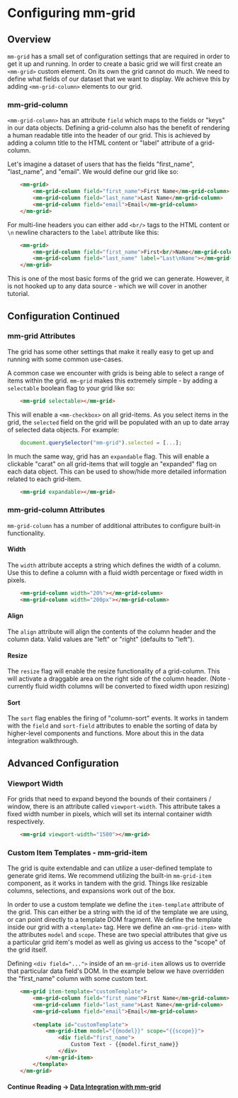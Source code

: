 # Configuring mm-grid

## Overview
`mm-grid` has a small set of configuration settings that are required in order to get it up and running. In order to create a basic grid we will first create an `<mm-grid>` custom element. On its own the grid cannot do much. We need to define what fields of our dataset that we want to display. We achieve this by adding `<mm-grid-column>` elements to our grid.

### mm-grid-column
`<mm-grid-column>` has an attribute `field` which maps to the fields or "keys" in our data objects. Defining a grid-column also has the benefit of rendering a human readable title into the header of our grid. This is achieved by adding a column title to the HTML content or "label" attribute of a grid-column.

Let's imagine a dataset of users that has the fields "first_name", "last_name", and "email". We would define our grid like so:

```html
	<mm-grid>
		<mm-grid-column field="first_name">First Name</mm-grid-column>
		<mm-grid-column field="last_name">Last Name</mm-grid-column>
		<mm-grid-column field="email">Email</mm-grid-column>
	</mm-grid>
```

For multi-line headers you can either add `<br/>` tags to the HTML content or `\n` newline characters to the `label` attribute like this:

```html
	<mm-grid>
		<mm-grid-column field="first_name">First<br/>Name</mm-grid-column>
		<mm-grid-column field="last_name" label="Last\nName"></mm-grid-column>
	</mm-grid>
```

This is one of the most basic forms of the grid we can generate. However, it is not hooked up to any data source - which we will cover in another tutorial.


## Configuration Continued

### mm-grid Attributes
The grid has some other settings that make it really easy to get up and running with some common use-cases.

A common case we encounter with grids is being able to select a range of items within the grid. `mm-grid` makes this extremely simple - by adding a `selectable` boolean flag to your grid like so:

```html
	<mm-grid selectable></mm-grid>
```

This will enable a `<mm-checkbox>` on all grid-items. As you select items in the grid, the `selected` field on the grid will be populated with an up to date array of selected data objects. For example:

```javascript
	document.querySelector("mm-grid").selected = [...];
```

In much the same way, grid has an `expandable` flag. This will enable a clickable "carat" on all grid-items that will toggle an "expanded" flag on each data object. This can be used to show/hide more detailed information related to each grid-item.

```html
	<mm-grid expandable></mm-grid>
```

### mm-grid-column Attributes
`mm-grid-column` has a number of additional attributes to configure built-in functionality. 

#### Width
The `width` attribute accepts a string which defines the width of a column. Use this to define a column with a fluid width percentage or fixed width in pixels.
```html
	<mm-grid-column width="20%"></mm-grid-column>
	<mm-grid-column width="200px"></mm-grid-column>
```

#### Align
The `align` attribute will align the contents of the column header and the column data. Valid values are "left" or "right" (defaults to "left").

#### Resize
The `resize` flag will enable the resize functionality of a grid-column. This will activate a draggable area on the right side of the column header. (Note - currently fluid width columns will be converted to fixed width upon resizing)

#### Sort
The `sort` flag enables the firing of "column-sort" events. It works in tandem with the `field` and `sort-field` attributes to enable the sorting of data by higher-level components and functions. More about this in the data integration walkthrough.


## Advanced Configuration

### Viewport Width
For grids that need to expand beyond the bounds of their containers / window, there is an attribute called `viewport-width`. This attribute takes a fixed width number in pixels, which will set its internal container width respectively.

```html
	<mm-grid viewport-width="1500"></mm-grid>
```

### Custom Item Templates - mm-grid-item
The grid is quite extendable and can utilize a user-defined template to generate grid items. We recommend utilizing the built-in `mm-grid-item` component, as it works in tandem with the grid. Things like resizable columns, selections, and expansions work out of the box.

In order to use a custom template we define the `item-template` attribute of the grid. This can either be a string with the id of the template we are using, or can point directly to a template DOM fragment. We define the template inside our grid with a `<template>` tag. Here we define an `<mm-grid-item>` with the attributes `model` and `scope`. These are two special attributes that give us a particular grid item's model as well as giving us access to the "scope" of the grid itself.

Defining `<div field="...">` inside of an `mm-grid-item` allows us to override that particular data field's DOM. In the example below we have overridden the "first_name" column with some custom text.

```html
	<mm-grid item-template="customTemplate">
		<mm-grid-column field="first_name">First Name</mm-grid-column>
		<mm-grid-column field="last_name">Last Name</mm-grid-column>
		<mm-grid-column field="email">Email</mm-grid-column>
		
		<template id="customTemplate">
			<mm-grid-item model="{{model}}" scope="{{scope}}">
				<div field="first_name">
					Custom Text - {{model.first_name}}
				</div>
			</mm-grid-item>
		</template>
	</mm-grid>
```

#### Continue Reading &#8594; [Data Integration with mm-grid](article_grid_data_integration.html)